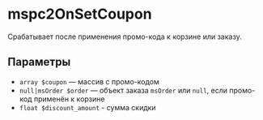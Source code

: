 # mspc2OnSetCoupon

Срабатывает после применения промо-кода к корзине или заказу.

## Параметры

* `array $coupon` — массив с промо-кодом
* `null|msOrder $order` — объект заказа `msOrder` или `null`, если промо-код применён к корзине
* `float $discount_amount` - сумма скидки
